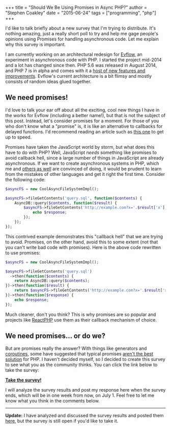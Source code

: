 +++
title = "Should We Be Using Promises in Async PHP?"
author = "Stephen Coakley"
date = "2015-06-24"
tags = ["programming", "php"]
+++

I'd like to talk briefly about a new survey that I'm trying to distribute. It's nothing amazing, just a really short poll to try and help me gage people's opinions using Promises for handling asynchronous code. Let me explain why this survey is important.

I am currently working on an architectural redesign for [Evflow](http://github.com/evflow/evflow), an experiment in asynchronous code with PHP. I started the project mid-2014 and a lot has changed since then. PHP 5.6 was released in August 2014, and PHP 7 is in alpha and comes with it a [host of new features and improvements](https://blog.engineyard.com/2015/what-to-expect-php-7). Evflow's current architecture is a bit flimsy and mostly consists of random ideas glued together.

## We need promises!

I'd love to talk your ear off about all the exciting, cool new things I have in the works for Evflow (including a better name!), but that is not the subject of this post. Instead, let's consider promises for a moment. For those of you who don't know what a "promise" is, it is like an alternative to callbacks for delayed functions. I'd recommend reading an article such as [this one](http://www.html5rocks.com/en/tutorials/es6/promises/#toc-async) to get up to speed.

Promises have taken the JavaScript world by storm, but what does this have to do with PHP? Well, JavaScript *needs* something like promises to avoid callback hell, since a large number of things in JavaScript are already asynchronous. If we want to create asynchronous systems in PHP, which me and [others as well](https://medium.com/@assertchris/a-case-for-async-php-f33e5e31ebba) are convinced of doing, it would be prudent to learn from the mistakes of other languages and get it right the first time. Consider the following code:

```php
$asyncFS = new CoolAsyncFileSystemImpl();

$asyncFS->fileGetContents('query.sql', function($contents) {
    AsyncDB::query($contents, function($result) {
        $asyncFS->fileGetContents('http://example.com?x='.$result['x'], function($response) {
            echo $response;
        });
    });
});
```

This contrived example demonstrates this "callback hell" that we are trying to avoid. Promises, on the other hand, avoid this to some extent (not that you can't write bad code with promises). Here is the above code rewritten to use promises:

```php
$asyncFS = new CoolAsyncFileSystemImpl();

$asyncFS->fileGetContents('query.sql')
  ->then(function($contents) {
    return AsyncDB::query($contents);
})->then(function($result) {
    return $asyncFS->fileGetContents('http://example.com?x='.$result['x']);
})->then(function($response) {
    echo $response;
});
```

Much cleaner, don't you think? This is why promises are so popular and projects like [ReactPHP](http://reactphp.org) use them as their callback mechanism of choice.

## We need promises... or do we?

But are promises really the answer? With things like generators and [coroutines](https://nikic.github.io/2012/12/22/Cooperative-multitasking-using-coroutines-in-PHP.html), some have suggested that typical promises [aren't the best solution](http://amphp.org/docs/amp/managing-concurrency.html#promises) for PHP. I haven't decided myself, so I decided to create this survey to see what you as the community thinks. You can click the link below to take the survey:

**[Take the survey!](https://stephencoakley.typeform.com/to/FBa4ga)**

I will analyze the survey results and post my response here when the survey ends, which will be in one week from now, on July 1. Feel free to let me know what you think in the comments below.

---

**Update:** I have analyzed and discussed the survey results and posted them [here](/2015/07/01/what-are-coroutines-promises-in-php-survey-results), but the survey is still open if you'd like to take it.
